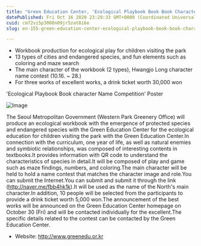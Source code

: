 ```yaml
---
title: "Green Education Center, 'Ecological Playbook Book Book Character Name Competition'"
datePublished: Fri Oct 16 2020 23:29:33 GMT+0000 (Coordinated Universal Time)
cuid: cm72vi5p3000n09jr5zat8i6e
slug: en-155-green-education-center-ecological-playbook-book-book-character-name-competition

---
```



- Workbook production for ecological play for children visiting the park
- 13 types of cities and endangered species, and fun elements such as coloring and maze search
- The main character of the workbook (2 types), Hwangjo Long character name contest (10.16. ~ 28.)
- For three works of excellent works, a drink ticket worth 30,000 won

'Ecological Playbook Book character Name Competition' Poster

![Image](https://cdn.hashnode.com/res/hashnode/image/upload/v1739422931893/ecf4ae17-1fc0-41d7-a586-d985c9c52142.jpeg)

The Seoul Metropolitan Government (Western Park Greenery Office) will produce an ecological workbook with the emergence of protected species and endangered species with the Green Education Center for the ecological education for children visiting the park with the Green Education Center.In connection with the curriculum, one year of life, as well as natural enemies and symbiotic relationships, was composed of interesting contents in textbooks.It provides information with QR code to understand the characteristics of species in detail.It will be composed of play and game such as maze findings, numbers, and coloring.The main character will be held to hold a name contest that matches the character image and role.You can submit the Internet.You can submit and submit it through the link (http://naver.me/fbb4hk1k).It will be used as the name of the North's main character.In addition, 10 people will be selected from the participants to provide a drink ticket worth 5,000 won.The announcement of the best works will be announced on the Green Education Center homepage on October 30 (Fri) and will be contacted individually for the excellent.The specific details related to the contest can be contacted by the Green Education Center.

- Website: http://www.greenedu.or.kr